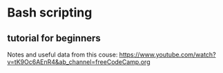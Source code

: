 # Bash scripting 
## tutorial for beginners
Notes and useful data from this couse:
https://www.youtube.com/watch?v=tK9Oc6AEnR4&ab_channel=freeCodeCamp.org
